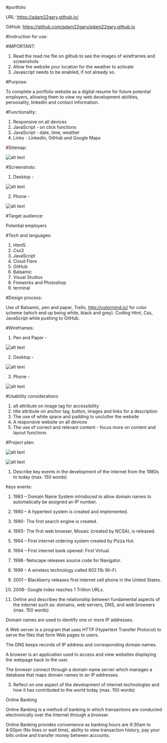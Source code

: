 #portfolio

URL: https://adam22gary.github.io/

GitHub: https://github.com/adam22gary/adam22gary.github.io


#Instruction for use:

#IMPORTANT:

1. Read the read me file on github to see the images of wireframes and screenshots 
2. Allow the website your location for the weather to activate
3. Javascript needs to be enabled, if not already so.

#Purpose:

To complete a portfolio website as a digital resume for future potential employers, allowing them to view my web development abilities, personality, linkedIn and contact information.

#Functionality:

1. Responsive on all devices
2. JavaScript - on click functions
3. JavaScript - date, time, weather
4. Links - LinkedIn, GitHub and Google Maps

#Sitemap:

![alt text](https://github.com/adam22gary/adam22gary.github.io/blob/master/docs/sitemap.fw.png "site map")

#Screenshots:

1. Desktop - 

![alt text](https://github.com/adam22gary/adam22gary.github.io/blob/master/docs/screencapture-adam22gary-github-io-2019-03-22-13_42_31.png "screenshot desktop")

2. Phone - 

![alt text](https://github.com/adam22gary/adam22gary.github.io/blob/master/docs/screencapture-adam22gary-github-io-2019-03-22-13_45_22.png "screenshot phone")

#Target audience:

Potential employers

#Tech and languages:

1. Html5
2. Css3
3. JavaScript
4. Cloud Flare
5. GitHub
6. Balsamic
7. Visual Studios
8. Fireworks and Photoshop
9. terminal

#Design process:

Use of Balsamic, pen and paper, Trello, http://colormind.io/ for color scheme (which end up being white, black and grey). Coding Html, Css, JavaScript while pushing to GitHub.

#Wireframes:

1. Pen and Paper - 

![alt text](https://github.com/adam22gary/adam22gary.github.io/blob/master/docs/penPaper.jpg "wireframe pen")

2. Desktop - 

![alt text](https://github.com/adam22gary/adam22gary.github.io/blob/master/docs/wireframes.png "wireframes desktop")

3. Phone - 

![alt text](https://github.com/adam22gary/adam22gary.github.io/blob/master/docs/wireframesSmartPhone.png "wireframes phone")

#Usability considerations

1. alt attribute on image tag for accessibility
2. title attribute on anchor tag, button, images and links for a description
3. The use of white space and padding to unclutter the website
4. A responsive website on all devices
5. The use of correct and relevant content - focus more on content and layout functions

#Project plan:

![alt text](https://github.com/adam22gary/adam22gary.github.io/blob/master/docs/screencapture-trello-b-I0NeDnUO-resume-coder-academy-2019-03-22-15_58_05.png "Trello")

![alt text](https://github.com/adam22gary/adam22gary.github.io/blob/master/docs/screencapture-trello-b-I0NeDnUO-resume-coder-academy-2019-03-23-22_51_46.png "Trello complete")


1. Describe key events in the development of the internet from the 1980s to today (max. 150 words)

Keys events:
1. 1983 – Domain Name System introduced to allow domain names to automatically be assigned an IP number.
2. 1990 – A hypertext system is created and implemented.
3. 1990- The first search engine is created.
4. 1993- The first web browser, Mosaic (created by NCSA), is released.
5. 1994 – First internet ordering system created by Pizza Hut.
6. 1994 – First internet bank opened: First Virtual.
7. 1998- Netscape releases source code for Navigator.
8. 1999 – A wireless technology called 802.11b Wi-Fi.
9. 2001 – Blackberry releases first internet cell phone in the United States.
10. 2008- Google index reaches 1 Trillion URLs. 


2. Define and describes the relationship between fundamental aspects of the internet such as: domains, web servers, DNS, and web browsers (max. 150 words)

Domain names are used to identify one or more IP addresses.

A Web server is a program that uses HTTP (Hypertext Transfer Protocol) to serve the files that form Web pages to users.

The DNS keeps records of IP address and corresponding domain names. 

A browser is an application used to access and view websites displaying the webpage back to the user.

The browser connect through a domain name server which manages a database that maps domain names to an IP addresses.


3. Reflect on one aspect of the development of internet technologies and how it has contributed to the world today (max. 150 words)

Online Banking

Online Banking is a method of banking in which transactions are conducted electronically over the Internet through a browser.

Online Banking provides convenience as banking hours are 9:30am to 4:00pm (No lines or wait time), ability to view transaction history, pay your bills online and transfer money between accounts.



